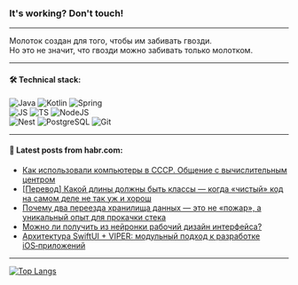 ### It's working? Don't touch!

---
Молоток создан для того, чтобы им забивать гвозди. <br>
Но это не значит, что гвозди можно забивать только молотком.

---

#### 🛠️ Technical stack:

![Java](https://img.shields.io/badge/Java-informational?logo=Oracle&style=flat&logoColor=white&color=FF4500)
![Kotlin](https://img.shields.io/badge/Kotlin-informational?logo=Kotlin&style=flat&logoColor=white&color=774D97)
![Spring](https://img.shields.io/badge/SpringBoot-informational?logo=SpringBoot&style=flat&logoColor=white&color=6DB33F) <br>
![JS](https://img.shields.io/badge/JS-informational?logo=javaScript&style=flat&logoColor=black&color=F7Df1E)
![TS](https://img.shields.io/badge/TypeScript-informational?logo=typeScript&style=flat&logoColor=black&color=0667A8)
![NodeJS](https://img.shields.io/badge/NodeJS-informational?logo=node.js&style=flat&logoColor=white&color=70A760) <br>
![Nest](https://img.shields.io/badge/NestJS-informational?logo=NestJS&style=flat&logoColor=white&color=E0234E)
![PostgreSQL](https://img.shields.io/badge/PostgreSQL-informational?logo=PostgreSQL&style=flat&logoColor=white&color=DAA520)
![Git](https://img.shields.io/badge/Git-informational?logo=git&style=flat&logoColor=white&color=778899)

___

#### 💬 Latest posts from habr.com:

<!-- BLOG-POST-LIST:START -->
- [Как использовали компьютеры в СССР. Общение с вычислительным центром](https://habr.com/ru/articles/768888/?utm_source=habrahabr&utm_medium=rss&utm_campaign=768888)
- [[Перевод] Какой длины должны быть классы — когда «чистый» код на самом деле не так уж и хорош](https://habr.com/ru/companies/beeline_cloud/articles/768878/?utm_source=habrahabr&utm_medium=rss&utm_campaign=768878)
- [Почему два переезда хранилища данных — это не «пожар», а уникальный опыт для прокачки стека](https://habr.com/ru/companies/uchi_ru/articles/768874/?utm_source=habrahabr&utm_medium=rss&utm_campaign=768874)
- [Можно ли получить из нейронки рабочий дизайн интерфейса?](https://habr.com/ru/articles/768856/?utm_source=habrahabr&utm_medium=rss&utm_campaign=768856)
- [Архитектура SwiftUI + VIPER: модульный подход к разработке iOS‑приложений](https://habr.com/ru/articles/768850/?utm_source=habrahabr&utm_medium=rss&utm_campaign=768850)
<!-- BLOG-POST-LIST:END -->

---
[![Top Langs](https://github-readme-stats-git-master-advtsetting-gmailcom.vercel.app/api/top-langs/?username=zloylis&langs_count=10&hide_title=false&title_color=e6edf3&size_weight=0.5&count_weight=0.5&layout=compact&hide_border=true&theme=dracula)](https://github.com/zloylis)

<!-- ![GitHub stats](https://github-readme-stats-git-master-advtsetting-gmailcom.vercel.app/api?username=zloylis&show_icons=true&hide_border=true&theme=dracula&hide_title=true&include_all_commits=true&count_private=true&hide=contribs&hide_rank=true) -->
